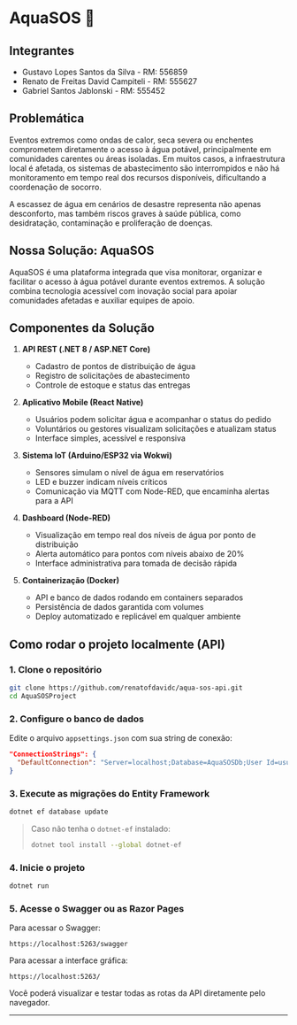 # AquaSOS 🌊

## Integrantes

- Gustavo Lopes Santos da Silva - RM: 556859  
- Renato de Freitas David Campiteli - RM: 555627  
- Gabriel Santos Jablonski - RM: 555452  

## Problemática

Eventos extremos como ondas de calor, seca severa ou enchentes comprometem diretamente o acesso à água potável, principalmente em comunidades carentes ou áreas isoladas. Em muitos casos, a infraestrutura local é afetada, os sistemas de abastecimento são interrompidos e não há monitoramento em tempo real dos recursos disponíveis, dificultando a coordenação de socorro.

A escassez de água em cenários de desastre representa não apenas desconforto, mas também riscos graves à saúde pública, como desidratação, contaminação e proliferação de doenças.

## Nossa Solução: AquaSOS

AquaSOS é uma plataforma integrada que visa monitorar, organizar e facilitar o acesso à água potável durante eventos extremos. A solução combina tecnologia acessível com inovação social para apoiar comunidades afetadas e auxiliar equipes de apoio.

## Componentes da Solução

1. **API REST (.NET 8 / ASP.NET Core)**  
   - Cadastro de pontos de distribuição de água  
   - Registro de solicitações de abastecimento  
   - Controle de estoque e status das entregas  

2. **Aplicativo Mobile (React Native)**  
   - Usuários podem solicitar água e acompanhar o status do pedido  
   - Voluntários ou gestores visualizam solicitações e atualizam status  
   - Interface simples, acessível e responsiva  

3. **Sistema IoT (Arduino/ESP32 via Wokwi)**  
   - Sensores simulam o nível de água em reservatórios  
   - LED e buzzer indicam níveis críticos  
   - Comunicação via MQTT com Node-RED, que encaminha alertas para a API  

4. **Dashboard (Node-RED)**  
   - Visualização em tempo real dos níveis de água por ponto de distribuição  
   - Alerta automático para pontos com níveis abaixo de 20%  
   - Interface administrativa para tomada de decisão rápida  

5. **Containerização (Docker)**  
   - API e banco de dados rodando em containers separados  
   - Persistência de dados garantida com volumes  
   - Deploy automatizado e replicável em qualquer ambiente  

## Como rodar o projeto localmente (API)

### 1. Clone o repositório

```bash
git clone https://github.com/renatofdavidc/aqua-sos-api.git
cd AquaSOSProject
```

### 2. Configure o banco de dados

Edite o arquivo `appsettings.json` com sua string de conexão:

```json
"ConnectionStrings": {
  "DefaultConnection": "Server=localhost;Database=AquaSOSDb;User Id=usuario;Password=senha;"
}
```

### 3. Execute as migrações do Entity Framework

```bash
dotnet ef database update
```

> Caso não tenha o `dotnet-ef` instalado:
>
> ```bash
> dotnet tool install --global dotnet-ef
> ```

### 4. Inicie o projeto

```bash
dotnet run
```

### 5. Acesse o Swagger ou as Razor Pages

Para acessar o Swagger:

```
https://localhost:5263/swagger
```

Para acessar a interface gráfica:

```
https://localhost:5263/
```

Você poderá visualizar e testar todas as rotas da API diretamente pelo navegador.

---

